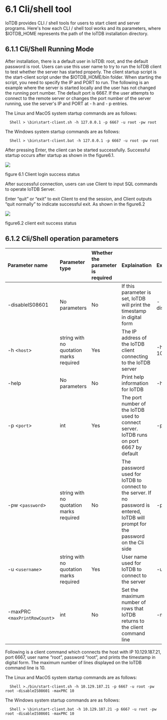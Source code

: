 # 6.1 Cli/shell tool
IoTDB provides CLI / shell tools for users to start client and server
programs. Here's how each CLI / shell tool works and its parameters,
where \$IOTDB\_HOME represents the path of the IoTDB installation
directory.

## 6.1.1 Cli/Shell Running Mode
After installation, there is a default user in IoTDB: root, and the
default password is root. Users can use this user name to try to run the
IoTDB client to test whether the server has started properly. The client
startup script is the start-client script under the \$IOTDB\_HOME/bin
folder. When starting the script, you need to specify the IP and PORT to
run. The following is an example where the server is started locally and
the user has not changed the running port number. The default port is
6667. If the user attempts to connect to the remote server or changes
the port number of the server running, use the server's IP and PORT at -
h and - p entries.

The Linux and MacOS system startup commands are as follows:
```
  Shell > \bin\start-client.sh -h 127.0.0.1 -p 6667 -u root -pw root
```
The Windows system startup commands are as follows:
```
  Shell > \bin\start-client.bat -h 127.0.0.1 -p 6667 -u root -pw root
```
After pressing Enter, the client can be started successfully. Successful
startup occurs after startup as shown in the figure6.1.

![](./fig/6.1.jpg)

figure 6.1 Client login success status

After successful connection, users can use Client to input SQL commands
to operate IoTDB Server.

Enter “quit” or “exit” to exit Client to end the session, and Client
outputs “quit normally” to indicate successful exit. As shown in the
figure6.2

![](./fig/6.2.jpg)

figure6.2 client exit success status

## 6.1.2 Cli/Shell operation parameters

|Parameter name|Parameter type|Whether the parameter is required| Explaination| Example |
|:---|:---|:---|:---|:---|
|-disableIS08601 |No parameters | No |If this parameter is set, IoTDB will print the timestamp in digital form|-disableIS08601|
|-h <`host`> |string with no quotation marks  required|Yes|The IP address of the IoTDB client connecting to the IoTDB server|-h 10.129.187.21|
|-help|No parameters|No|Print help information for IoTDB|-help|
|-p <`port`>|int|Yes|The port number of the IoTDB used to connect server. IoTDB runs on port 6667 by default|-p 6667|
|-pw <`password`>|string with no quotation marks  required|No|The password used for IoTDB to connect to the server. If no password is entered, IoTDB will prompt for the password on the Cli side|-pw root|
|-u <`username`>|string with no quotation marks  required|Yes|User name used for IoTDB to connect to the server|-u root|
|-maxPRC <`maxPrintRowCount`>|int|No|Set the maximum number of rows that IoTDB returns to the client command line|-maxPRC 10|

Following is a client command which connects the host with IP
10.129.187.21, port 6667, user name “root”, password “root”, and prints
the timestamp in digital form. The maximum number of lines displayed on
the IoTDB command line is 10.

The Linux and MacOS system startup commands are as follows:
```
  Shell >./bin/start-client.sh -h 10.129.187.21 -p 6667 -u root -pw root -disableIS08601 -maxPRC 10
```
The Windows system startup commands are as follows:
```
  Shell > \bin\start-client.bat -h 10.129.187.21 -p 6667 -u root -pw root -disableIS08601 -maxPRC 10
```
